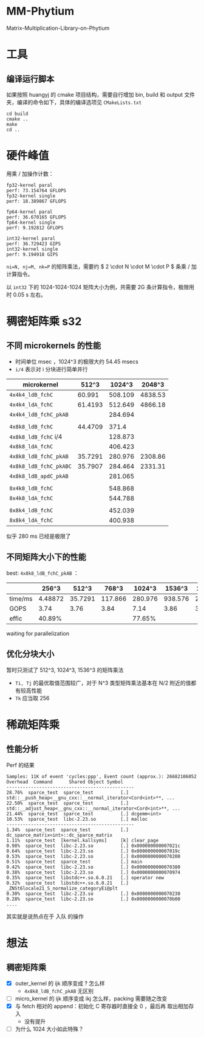 # MM-Phytium

Matrix-Multiplication-Library-on-Phytium

# 工具

## 编译运行脚本

如果按照 huangyj 的 cmake 项目结构，需要自行增加 bin, build 和 output 文件夹，编译的命令如下，具体的编译选项见 `CMakeLists.txt`

```shell
cd build
cmake ..
make
cd ..
```

# 硬件峰值

用乘 / 加操作计数：
```
fp32-kernel paral
perf: 73.154764 GFLOPS
fp32-kernel single
perf: 18.389867 GFLOPS

fp64-kernel paral
perf: 36.670165 GFLOPS
fp64-kernel single
perf: 9.192812 GFLOPS

int32-kernel paral
perf: 36.729423 GIPS
int32-kernel single
perf: 9.194918 GIPS
```

`ni=N, nj=M, nk=P` 的矩阵乘法，需要约 $ 2 \cdot N \cdot M \cdot P $ 条乘 / 加计算指令。

以 `int32` 下的 1024-1024-1024 矩阵大小为例，共需要 2G 条计算指令，极限用时 0.05 s 左右。

# 稠密矩阵乘 s32

## 不同 microkernels 的性能

- 时间单位 msec ，1024^3 的极限大约 54.45 msecs
- `i/4` 表示对 i 分块进行简单并行

| microkernel | 512^3  | 1024^3 | 2048^3 |
| ----------- | ------ | ------ | ------ |
| `4x4k4_ldB_fchC`          | 60.991    | 508.109   | 4838.53   |
| `4x4k4_ldA_fchC`          | 61.4193   | 512.649   | 4866.18   |
| `4x4k4_ldB_fchC_pkAB`     |           | 284.694   |           |
||||
| `4x8k8_ldB_fchC`          | 44.4709   | 371.4     |           |
| `4x8k8_ldB_fchC` i/4      |           | 128.873   |           |
| `4x8k8_ldA_fchC`          |           | 406.423   |           |
| `4x8k8_ldB_fchC_pkAB`     | 35.7291   | 280.976   | 2308.86   |
| `4x8k8_ldB_fchC_pkABC`    | 35.7907   | 284.464   | 2331.31   |
| `4x8k8_ldB_apdC_pkAB`     |           | 281.065   |           |
||||
| `8x4k8_ldB_fchC`          |           | 548.868   |           |
| `8x4k8_ldA_fchC`          |           | 544.788   |           |
||||
| `8x8k4_ldB_fchC`          |           | 452.039   |           |
| `8x8k4_ldA_fchC`          |           | 400.938   |           |

似乎 280 ms 已经是极限了

## 不同矩阵大小下的性能
best: `4x8k8_ldB_fchC_pkAB` ：

|           | 256^3    | 512^3    | 768^3    | 1024^3   | 1536^3   | 2048^3   | 4096^3   |
| --------  | -------- | -------- | -------- | -------- | -------- | -------- | -------- |
| time/ms   | 4.48872  | 35.7291  | 117.866  | 280.976  | 938.576  | 2308.86  | 20336    |
| GOPS      | 3.74     | 3.76     | 3.84     | 7.14     | 3.86     | 3.72     | 3.38     |
| effic     | 40.89%   |          |          | 77.65%   |          |          |          |

waiting for parallelization 


## 优化分块大小
暂时只测试了 512^3, 1024^3, 1536^3 的矩阵乘法

- `Ti, Tj` 的最优取值范围较广，对于 N^3 类型矩阵乘法基本在 N/2 附近的值都有较高性能
- `Tk` 应当取 256



# 稀疏矩阵乘

## 性能分析

Perf 的结果

```
Samples: 11K of event 'cycles:ppp', Event count (approx.): 26682106052
Overhead  Command      Shared Object Symbol
-----------------------------------------------
28.76%  sparce_test  sparce_test          [.] std::__push_heap<__gnu_cxx::__normal_iterator<Cord<int>**, ...
22.50%  sparce_test  sparce_test          [.] std::__adjust_heap<__gnu_cxx::__normal_iterator<Cord<int>**, ...
21.44%  sparce_test  sparce_test          [.] dcgemm<int>
10.53%  sparce_test  libc-2.23.so         [.] malloc
-----------------------------------------------
1.34%  sparce_test  sparce_test           [.] dc_sparce_matrix<int>::dc_sparce_matrix
1.11%  sparce_test  [kernel.kallsyms]     [k] clear_page                             
0.98%  sparce_test  libc-2.23.so          [.] 0x000000000007021c                     
0.64%  sparce_test  libc-2.23.so          [.] 0x000000000007019c                     
0.53%  sparce_test  libc-2.23.so          [.] 0x0000000000070200                     
0.51%  sparce_test  sparce_test           [.] main                                   
0.42%  sparce_test  libc-2.23.so          [.] 0x0000000000070380                     
0.38%  sparce_test  libc-2.23.so          [.] 0x0000000000070974                     
0.35%  sparce_test  libstdc++.so.6.0.21   [.] operator new                           
0.32%  sparce_test  libstdc++.so.6.0.21   [.] _ZNSt6locale21_S_normalize_categoryEi@plt
0.30%  sparce_test  libc-2.23.so          [.] 0x0000000000070230
0.28%  sparce_test  libc-2.23.so          [.] 0x0000000000070b00
....
```

其实就是说热点在于 入队 的操作

# 想法

## 稠密矩阵乘

- [x] outer_kernel 的 ijk 顺序变成 ? 怎么样
    - `4x8k8_ldB_fchC_pkAB` 无区别
- [ ] micro_kernel 的 ijk 顺序变成 ikj 怎么样，packing 需要随之改变
- [x] 与 fetch 相对的 append：初始化 C 寄存器时直接全 0 ，最后再 取出相加存入
    - 没有提升
- [ ] 为什么 1024 大小如此特殊？
